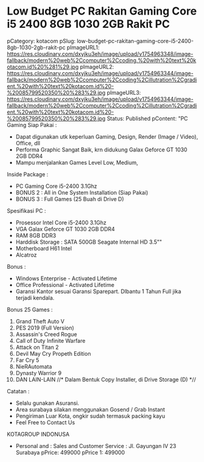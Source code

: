 # Low Budget   PC Rakitan Gaming Core i5 2400 8GB 1030 2GB Rakit PC

pCategory: kotacom
pSlug: low-budget-pc-rakitan-gaming-core-i5-2400-8gb-1030-2gb-rakit-pc
pImageURL1: https://res.cloudinary.com/dxyjku3eh/image/upload/v1754963348/image-fallback/modern%20web%2Ccomputer%2Ccoding.%20with%20text%20kotacom.id%20%281%29.jpg
pImageURL2: https://res.cloudinary.com/dxyjku3eh/image/upload/v1754963344/image-fallback/modern%20web%2Ccomputer%2Ccoding%2Cillutration%2Cgradient.%20with%20text%20kotacom.id%20-%20085799520350%20%283%29.jpg
pImageURL3: https://res.cloudinary.com/dxyjku3eh/image/upload/v1754963344/image-fallback/modern%20web%2Ccomputer%2Ccoding%2Cillutration%2Cgradient.%20with%20text%20kotacom.id%20-%20085799520350%20%283%29.jpg
Status: Published
pContent: "PC Gaming Siap Pakai :
- Dapat digunakan utk keperluan Gaming, Design, Render (Image / Video), Office, dll
- Performa Graphic Sangat Baik, krn didukung Galax Geforce GT 1030 2GB DDR4
- Mampu menjalankan Games Level Low, Medium,

Inside Package :
- PC Gaming Core i5-2400 3.1Ghz
- BONUS 2 : All in One System Installation (Siap Pakai)
- BONUS 3 : Full Games (25 Buah di Drive D)

Spesifikasi PC : 
- Prosessor Intel Core i5-2400 3.1Ghz
- VGA Galax Geforce GT 1030 2GB DDR4
- RAM 8GB DDR3 
- Harddisk Storage : SATA 500GB Seagate Internal HD 3.5""
- Motherboard H61 Intel 
- Alcatroz

Bonus :
- Windows Enterprise - Activated Lifetime
- Office Professional - Activated Lifetime  
- Garansi Kantor  sesuai Garansi Sparepart. DIbantu 1 Tahun Full jika terjadi kendala. 

Bonus 25 Games :
1. Grand Theft Auto V
2. PES 2019 (Full Version)
3. Assassin&apos;s Creed Rogue
4. Call of Duty Infinite Warfare
5. Attack on Titan 2
6. Devil May Cry Propeth Edition
7. Far Cry 5
8. NieRAutomata
9. Dynasty Warrior 9
10. DAN LAIN-LAIN
//* Dalam Bentuk Copy Installer, di Drive Storage (D) *//

Catatan :
- Selalu gunakan Asuransi.
- Area surabaya silakan menggunakan Gosend / Grab Instant
- Pengiriman Luar Kota, ongkir sudah termasuk packing kayu
- Feel Free to Contact Us

KOTAGROUP INDONUSA
- Personal  and  : 
Sales and Customer Service :
Jl. Gayungan IV 23 Surabaya
pPrice: 499000
pPrice 1: 499000